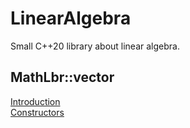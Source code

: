 # LinearAlgebra
Small C++20 library about linear algebra.

## MathLbr::vector
<a href="https://github.com/SoWeBegin/LinearAlgebra/blob/main/vector.md">Introduction</a></br>
<a href="url">Constructors</a>


